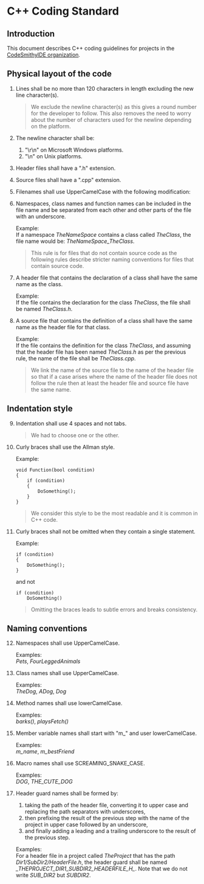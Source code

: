 # C++ Coding Standard

## Introduction

This document describes C++ coding guidelines for projects in the [CodeSmithyIDE organization](https://github.com/CodeSmithyIDE).

## Physical layout of the code

1. Lines shall be no more than 120 characters in length excluding the new line character(s).

    > We exclude the newline character(s) as this gives a round number for the developer to follow. This also removes the need
    > to worry about the number of characters used for the newline depending on the platform.

1. The newline character shall be:
    1. "\r\n" on Microsoft Windows platforms.
    1. "\n" on Unix platforms.

1. Header files shall have a ".h" extension.

1. Source files shall have a ".cpp" extension.

1. Filenames shall use UpperCamelCase with the following modification:

1. Namespaces, class names and function names can be included in the file name and be separated from each other and other parts
   of the file with an underscore.

    Example:\
    If a namespace *TheNameSpace* contains a class called *TheClass*, the file name would be: *TheNameSpace_TheClass*.

    > This rule is for files that do not contain source code as the following rules describe stricter naming conventions for files
    > that contain source code.

1. A header file that contains the declaration of a class shall have the same name as the class.

    Example:\
    If the file contains the declaration for the class *TheClass*, the file shall be named *TheClass.h*.

1. A source file that contains the definition of a class shall have the same name as the header file for that class.

    Example:\
    If the file contains the definition for the class *TheClass*, and assuming that the header file has been named *TheClass.h* as
    per the previous rule, the name of the file shall be *TheClass.cpp*.

    > We link the name of the source file to the name of the header file so that if a case arises where the name of the header file
    > does not follow the rule then at least the header file and source file have the same name.

## Indentation style

9. Indentation shall use 4 spaces and not tabs.

    > We had to choose one or the other.

1. Curly braces shall use the Allman style.

     Example:
     ```
     void Function(bool condition)
     {
         if (condition)
         {
             DoSomething();
         }   
     }
     ```

    > We consider this style to be the most readable and it is common in C++ code.

1. Curly braces shall not be omitted when they contain a single statement.

    Example:
    ```
    if (condition)
    {
        DoSomething();
    }
    ```
    and not
    ```
    if (condition)
        DoSomething()
    ```

    > Omitting the braces leads to subtle errors and breaks consistency.

## Naming conventions

12. Namespaces shall use UpperCamelCase.

    Examples:\
    *Pets*, *FourLeggedAnimals*

1. Class names shall use UpperCamelCase.

    Examples:\
    *TheDog*, *ADog*, *Dog*

1. Method names shall use lowerCamelCase.

    Examples:\
    *barks()*, *playsFetch()*

1. Member variable names shall start with "m_" and user lowerCamelCase.

    Examples:\
    *m_name*, *m_bestFriend*

1. Macro names shall use SCREAMING_SNAKE_CASE.

    Examples:\
    *DOG*, *THE_CUTE_DOG*

1. Header guard names shall be formed by:
    1. taking the path of the header file, converting it to upper case and replacing the path separators with underscores,
    1. then prefixing the result of the previous step with the name of the project in upper case followed by an underscore,
    1. and finally adding a leading and a trailing underscore to the result of the previous step.

    Examples:\
    For a header file in a project called *TheProject* that has the path *Dir1/SubDir2/HeaderFile.h*, the header guard shall be named
    *\_THEPROJECT_DIR1_SUBDIR2_HEADERFILE_H\_*. Note that we do not write *SUB_DIR2* but *SUBDIR2*.
